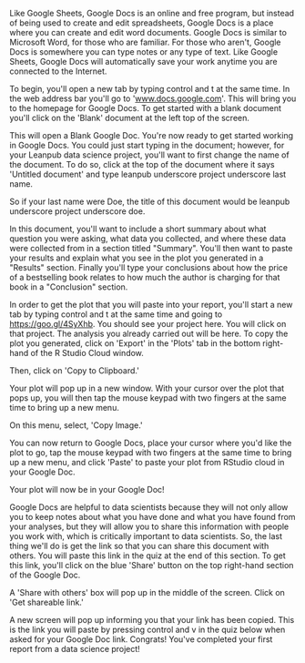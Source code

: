 Like Google Sheets, Google Docs is an online and free program, but instead of being used to create and edit spreadsheets, Google Docs is a place where you can create and edit word documents. Google Docs is similar to Microsoft Word, for those who are familiar. For those who aren't, Google Docs is somewhere you can type notes or any type of text. Like Google Sheets, Google Docs will automatically save your work anytime you are connected to the Internet.  

To begin, you'll open a new tab by typing control and t at the same time. In the web address bar you'll go to 'www.docs.google.com'. This will bring you to the homepage for Google Docs. To get started with a blank document you'll click on the 'Blank' document at the left top of the screen.

This will open a Blank Google Doc. You're now ready to get started working in Google Docs. You could just start typing in the document; however, for your Leanpub data science project, you'll want to first change the name of the document. To do so, click at the top of the document where it says 'Untitled document' and type leanpub underscore project underscore last name.

So if your last name were Doe, the title of this document would be leanpub underscore project underscore doe.

In this document, you'll want to include a short summary about what question you were asking, what data you collected, and where these data were collected from in a section titled "Summary". You'll then want to paste your results and explain what you see in the plot you generated in a "Results" section. Finally you'll type your conclusions about how the price of a bestselling book relates to how much the author is charging for that book in a "Conclusion" section. 

In order to get the plot that you will paste into your report, you'll start a new tab by typing control and t at the same time and going to https://goo.gl/4SyXhb. You should see your project here. You will click on that project. The analysis you already carried out will be here. To copy the plot you generated, click on 'Export' in the 'Plots' tab in the bottom right-hand of the R Studio Cloud window. 

Then, click on 'Copy to Clipboard.' 

Your plot will pop up in a new window. With your cursor over the plot that pops up, you will then tap the mouse keypad with two fingers at the same time to bring up a new menu. 

On this menu, select, 'Copy Image.' 

You can now return to Google Docs, place your cursor where you'd like the plot to go, tap the mouse keypad with two fingers at the same time to bring up a new menu, and click 'Paste' to paste your plot from RStudio cloud in your Google Doc.

Your plot will now be in your Google Doc!

Google Docs are helpful to data scientists because they will not only allow you to keep notes about what you have done and what you have found from your analyses, but they will allow you to share this information with people you work with, which is critically important to data scientists. So, the last thing we'll do is get the link so that you can share this document with others. You will paste this link in the quiz at the end of this section. To get this link, you'll click on the blue 'Share' button on the top right-hand section of the Google Doc.

A 'Share with others' box will pop up in the middle of the screen. Click on 'Get shareable link.' 

A new screen will pop up informing you that your link has been copied. This is the link you will paste by pressing control and v in the quiz below when asked for your Google Doc link. Congrats! You've completed your first report from a data science project!